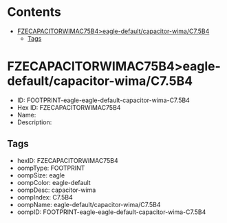 



Contents
========

* [FZECAPACITORWIMAC75B4>eagle-default/capacitor-wima/C7.5B4](#fzecapacitorwimac75b4eagle-defaultcapacitor-wimac75b4)
	* [Tags](#tags)

# FZECAPACITORWIMAC75B4>eagle-default/capacitor-wima/C7.5B4

- ID: FOOTPRINT-eagle-eagle-default-capacitor-wima-C7.5B4
- Hex ID: FZECAPACITORWIMAC75B4
- Name: 
- Description: 

## Tags

- hexID: FZECAPACITORWIMAC75B4
- oompType: FOOTPRINT
- oompSize: eagle
- oompColor: eagle-default
- oompDesc: capacitor-wima
- oompIndex: C7.5B4
- oompName: eagle-default/capacitor-wima/C7.5B4
- oompID: FOOTPRINT-eagle-eagle-default-capacitor-wima-C7.5B4
